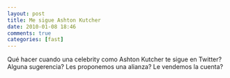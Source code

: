 ```yaml
---
layout: post
title: Me sigue Ashton Kutcher
date: 2010-01-08 18:46
comments: true
categories: [fast]
---
```

Qué hacer cuando una celebrity como Ashton Kutcher te sigue en Twitter? Alguna sugerencia? Les proponemos una alianza? Le vendemos la cuenta?

